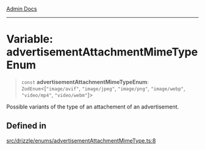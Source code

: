 [Admin Docs](/)

***

# Variable: advertisementAttachmentMimeTypeEnum

> `const` **advertisementAttachmentMimeTypeEnum**: `ZodEnum`\<[`"image/avif"`, `"image/jpeg"`, `"image/png"`, `"image/webp"`, `"video/mp4"`, `"video/webm"`]\>

Possible variants of the type of an attachement of an advertisement.

## Defined in

[src/drizzle/enums/advertisementAttachmentMimeType.ts:8](https://github.com/NishantSinghhhhh/talawa-api/blob/05ae6a4794762096d917a90a3af0db22b7c47392/src/drizzle/enums/advertisementAttachmentMimeType.ts#L8)
